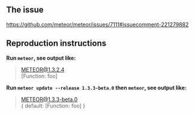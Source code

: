 ## The issue

https://github.com/meteor/meteor/issues/7111#issuecomment-221279882

## Reproduction instructions

**Run `meteor`, see output like:**

> METEOR@1.3.2.4  
> [Function: foo]

**Run `meteor update --release 1.3.3-beta.0` then `meteor`, see output like:**

> METEOR@1.3.3-beta.0   
> { default: [Function: foo] }
